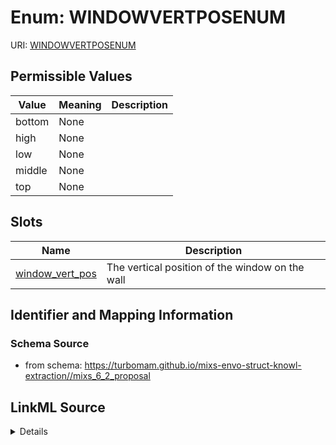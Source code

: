 # Enum: WINDOWVERTPOSENUM



URI: [WINDOWVERTPOSENUM](WINDOWVERTPOSENUM)

## Permissible Values

| Value | Meaning | Description |
| --- | --- | --- |
| bottom | None |  |
| high | None |  |
| low | None |  |
| middle | None |  |
| top | None |  |




## Slots

| Name | Description |
| ---  | --- |
| [window_vert_pos](window_vert_pos.md) | The vertical position of the window on the wall |






## Identifier and Mapping Information







### Schema Source


* from schema: https://turbomam.github.io/mixs-envo-struct-knowl-extraction//mixs_6_2_proposal




## LinkML Source

<details>
```yaml
name: WINDOW_VERT_POS_ENUM
from_schema: https://turbomam.github.io/mixs-envo-struct-knowl-extraction//mixs_6_2_proposal
rank: 1000
permissible_values:
  bottom:
    text: bottom
  high:
    text: high
  low:
    text: low
  middle:
    text: middle
  top:
    text: top

```
</details>

